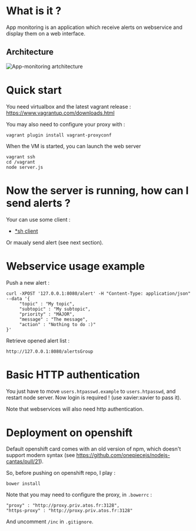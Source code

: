 What is it ?
============

App monitoring is an application which receive alerts on webservice and display them on a web interface.

Architecture
------------

![App-monitoring artchitecture](https://docs.google.com/drawings/d/1t51HaRyTxnXP7mKwMXkIjao-Ve5ollD05kdexK1izsY/pub?w=717&h=661)

Quick start
===========

You need virtualbox and the latest vagrant release : https://www.vagrantup.com/downloads.html

You may also need to configure your proxy with :

    vagrant plugin install vagrant-proxyconf

When the VM is started, you can launch the web server

    vagrant ssh
	cd /vagrant
	node server.js
	

Now the server is running, how can I send alerts ?
==================================================

Your can use some client :
- [*sh client](https://github.com/xaviermichel/app-monitoring-sh-client)

Or maualy send alert (see next section).


Webservice usage example
========================

Push a new alert :

    curl -XPOST '127.0.0.1:8080/alert' -H "Content-Type: application/json" --data '{
         "topic" : "My topic",
         "subtopic" : "My subtopic",
         "priority" : "MAJOR",
         "message" : "The message",
         "action" : "Nothing to do :)"
    }'

Retrieve opened alert list :

    http://127.0.0.1:8080/alertsGroup
	
	
Basic HTTP authentication
===========================

You just have to move `users.htpasswd.example` to `users.htpasswd`, and restart node server. Now login is required ! (use xavier:xavier to pass it).

Note that webservices will also need http authentication.


Deployment on openshift
=======================

Default openshift card comes with an old version of npm, which doesn't support modern syntax (see https://github.com/onepiecejs/nodejs-cantas/pull/21).

So, before pushing on openshift repo, I play :

    bower install
	
Note that you may need to configure the proxy, in `.bowerrc` :

    "proxy" : "http://proxy.priv.atos.fr:3128",
    "https-proxy" : "http://proxy.priv.atos.fr:3128"

And uncomment `/inc` in `.gitignore`.
	
